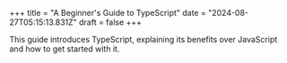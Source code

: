 +++
title = "A Beginner's Guide to TypeScript"
date = "2024-08-27T05:15:13.831Z"
draft = false
+++

  This guide introduces TypeScript, explaining its benefits over JavaScript and how to get started with it.
        